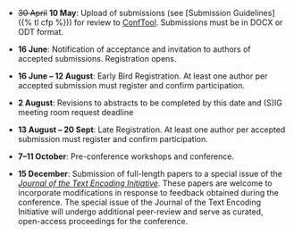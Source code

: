
- ~~30 April~~ **10 May**: Upload of submissions (see [Submission Guidelines]({% tl cfp %})) for review to [ConfTool](https://www.conftool.pro/tei2024/). Submissions must be in DOCX or ODT format.

- **16 June**: Notification of acceptance and invitation to authors of accepted submissions. Registration opens.

- **16 June – 12 August**: Early Bird Registration. At least one author per accepted submission must register and confirm participation.

- **2 August**: Revisions to abstracts to be completed by this date and (S)IG meeting room request deadline

- **13 August – 20 Sept**: Late Registration. At least one author per accepted submission must register and confirm participation.

- **7–11 October**: Pre-conference workshops and conference.

- **15 December**: Submission of full-length papers to a special issue of the [*Journal of the Text Encoding Initiative*](https://journals.openedition.org/jtei/). These papers are welcome to incorporate modifications in response to feedback obtained during the conference. The special issue of the Journal of the Text Encoding Initiative will undergo additional peer-review and serve as curated, open-access proceedings for the conference.

